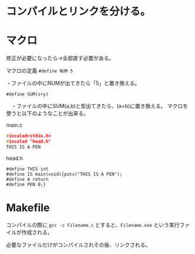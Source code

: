 # コンパイルとリンクを分ける。
# マクロ

修正が必要になったら→全部直す必要がある。

マクロの定義
```#define NUM 5```

 ・ファイルの中にNUMが出てきたら「5」と置き換える。
 
 ```#define SUM(s+y)```
 
 　・ファイルの中にSUM(a,b)と型出てきたら、(a+b)に置き換える。
 マクロを使うと以下のようなことが出来る。

main.c

```c
#inculed<stdio.h>
#inculed "head.h"
THIS IS A PEN
```

head.h

```
#define THIS int
#define IS main(void){puts("THIS IS A PEN");
#define A return 
#define PEN 0;}
```
# Makefile

コンパイルの際に
```gcc -c Filename.c```
とすると、```Filename.exe```
という実行ファイルが作成される。

必要なファイルだけがコンパイルされその後、リンクされる。
